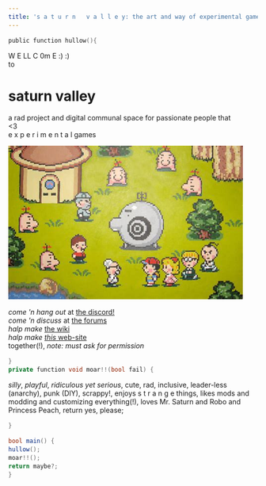 ```yaml
---
title: 's a t u r n   v a l l e y: the art and way of experimental games'
---
```


<!-- have midi player play something cool! :) -->
<script src="https://cdn.jsdelivr.net/combine/npm/tone@14.7.58,npm/@magenta/music@1.23.1/es6/core.js,npm/focus-visible@5,npm/html-midi-player@1.4.0">
</script>

<!-- the console theme is blocking it for some reason... works fine in the default theme -->
<midi-player src="/robos-theme.mid">
</midi-player>

```c
public function hullow(){
```

W E LL C 0m E :) :)  
to
# saturn valley
a rad project and digital communal space for passionate people that  
<3  
e x p e r i m e n t a l games  

![](earthbound-mr-saturns.jpg?raw=true)  
  
*come 'n hang out* at [the discord!](https://discord.gg/BsUq9n3)  
*come 'n discuss* at [the forums](https://github.com/rahil627/experimental-game-anarchy/discussions)  
*halp make* [the wiki](https://github.com/Rahil627/experimental-game-anarchy/wiki)  
*halp make* [*this* web-site](https://github.com/Rahil627/experimental-game-anarchy/)  
together(!), *note: must ask for permission*

```cpp
}
private function void moar!!(bool fail) {
```
*silly*, *playful*, *ridiculous yet serious*, cute, rad,
inclusive, leader-less (anarchy), punk (DIY), scrappy!,
enjoys s t r a n g e things, likes mods and modding and customizing everything(!),
loves Mr. Saturn and Robo and Princess Peach,
return yes, please;
```c
}
```

```csharp
bool main() {
hullow();
moar!!();
return maybe?;
}
````
